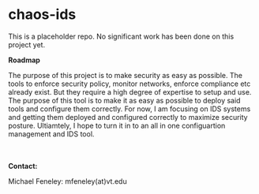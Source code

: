 # chaos-ids

This is a placeholder repo. No significant work has been done on this project yet.

<b>Roadmap</b>

The purpose of this project is to make security as easy as possible. The tools to enforce security policy, monitor networks,
enforce compliance etc already exist. But they require a high degree of expertise to setup and use. The purpose of this
tool is to make it as easy as possible to deploy said tools and configure them correctly. For now, I am focusing on IDS systems
and getting them deployed and configured correctly to maximize security posture. Ultiamtely, I hope to turn it in to an all in one configuartion management and IDS tool.

<br>
<br>
<b>Contact:</b>

Michael Feneley: mfeneley(at)vt.edu
